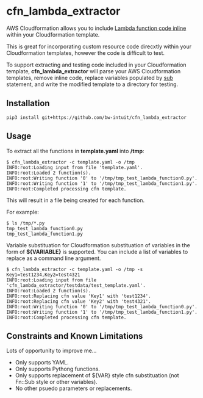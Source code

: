 # cfn_lambda_extractor

AWS Cloudformation allows you to include [Lambda function code inline](https://docs.aws.amazon.com/AWSCloudFormation/latest/UserGuide/aws-properties-lambda-function-code.html)
within your Cloudformation template.

This is great for incorporating custom resource code direcxtly within your Cloudformation
templates, however the code is difficult to test.

To support extracting and testing code included in your Cloudformation template, **cfn_lambda_extractor**
will parse your AWS Cloudformation templates, remove inline code, replace variables
populated by [sub](https://docs.aws.amazon.com/AWSCloudFormation/latest/UserGuide/intrinsic-function-reference-sub.html)
statement, and write the modified template to a directory for testing.

## Installation

```shell
pip3 install git+https://github.com/bw-intuit/cfn_lambda_extractor
```
## Usage

To extract all the functions in **template.yaml** into **/tmp**:

```
$ cfn_lambda_extractor -c template.yaml -o /tmp
INFO:root:Loading input from file 'template.yaml'.
INFO:root:Loaded 2 function(s).
INFO:root:Writing function '0' to '/tmp/tmp_test_lambda_function0.py'.
INFO:root:Writing function '1' to '/tmp/tmp_test_lambda_function1.py'.
INFO:root:Completed processing cfn template.
```

This will result in a file being created for each function.

For example:

```
$ ls /tmp/*.py
tmp_test_lambda_function0.py
tmp_test_lambda_function1.py
```

Variable substituation for Cloudformation substituation of variables in the form
of **${VARIABLE}** is supported.  You can include a list of variables to replace as
a command line argument.

```
$ cfn_lambda_extractor -c template.yaml -o /tmp -s Key1=test1234,Key2=test4321
INFO:root:Loading input from file 'cfn_lambda_extractor/testdata/test_template.yaml'.
INFO:root:Loaded 2 function(s).
INFO:root:Replacing cfn value 'Key1' with 'test1234'.
INFO:root:Replacing cfn value 'Key2' with 'test4321'.
INFO:root:Writing function '0' to '/tmp/tmp_test_lambda_function0.py'.
INFO:root:Writing function '1' to '/tmp/tmp_test_lambda_function1.py'.
INFO:root:Completed processing cfn template.
```

## Constraints and Known Limitations

Lots of opportunity to improve me...

* Only supports YAML.
* Only supports Pythong functions.
* Only supports replacement of ${VAR} style cfn substituation (not Fn::Sub style or other variables).
* No other psuedo parameters or replacements.
